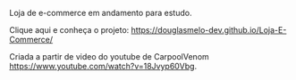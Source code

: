 
Loja de e-commerce em andamento para estudo.

Clique aqui e conheça o projeto: https://douglasmelo-dev.github.io/Loja-E-Commerce/

Criada a partir de video do youtube de CarpoolVenom https://www.youtube.com/watch?v=18Jvyp60Vbg.

 
